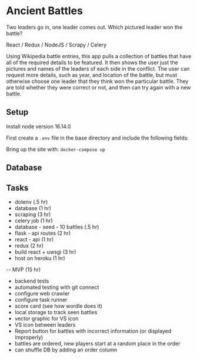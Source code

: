 # Ancient Battles

Two leaders go in, one leader comes out. Which pictured leader won the battle?

React / Redux / NodeJS / Scrapy / Celery

Using Wikipedia battle entries, this app pulls a collection of battles that have all of the required details to be featured. It then shows the user just the pictures and names of the leaders of each side in the conflict. The user can request more details, such as year, and location of the battle, but must otherwise choose one leader that they think won the particular battle. They are told whether they were correct or not, and then can try again with a new battle.

## Setup

Install node version 16.14.0

First create a `.env` file in the base directory and include the following fields:

Bring up the site with:
`docker-compose up`

## Database

## Tasks

- dotenv (.5 hr)
- database (1 hr)
- scraping (3 hr)
- celery job (1 hr)
- database - seed - 10 battles (.5 hr)
- flask - api routes (2 hr)
- react - api (1 hr)
- redux (2 hr)
- build react + uwsgi (3 hr)
- host on heroku (1 hr)

-- MVP (15 hr)

- backend tests
- automated testing with git connect
- configure web crawler
- configure task runner
- score card (see how wordle does it)
- local storage to track seen battles
- vector graphic for VS icon
- VS icon between leaders
- Report button for battles with incorrect information (or displayed improperly)
- battles are ordered, new players start at a random place in the order
- can shuffle DB by adding an order column
